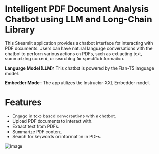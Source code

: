 # Intelligent PDF Document Analysis Chatbot using LLM and Long-Chain Library


This Streamlit application provides a chatbot interface for interacting with PDF documents. Users can have natural language conversations with the chatbot to perform various actions on PDFs, such as extracting text, summarizing content, or searching for specific information.


**Language Model (LLM):** This chatbot is powered by the Flan-T5 language model.

**Embedder Model:** The app utilizes the Instructor-XXL Embedder model.



# Features

* Engage in text-based conversations with a chatbot.
* Upload PDF documents to interact with.
* Extract text from PDFs.
* Summarize PDF content.
* Search for keywords or information in PDFs.



![Image](https://i.ibb.co/thMR0DN/Capture-d-cran-2023-10-31-175838.png)






